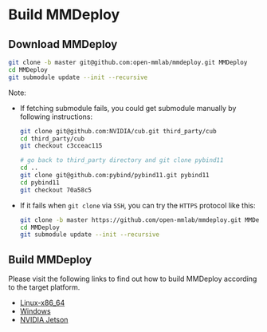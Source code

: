 # Build MMDeploy

## Download MMDeploy


  ```bash
  git clone -b master git@github.com:open-mmlab/mmdeploy.git MMDeploy
  cd MMDeploy
  git submodule update --init --recursive
  ```

Note:

  - If fetching submodule fails, you could get submodule manually by following instructions:

      ```bash
      git clone git@github.com:NVIDIA/cub.git third_party/cub
      cd third_party/cub
      git checkout c3cceac115

      # go back to third_party directory and git clone pybind11
      cd ..
      git clone git@github.com:pybind/pybind11.git pybind11
      cd pybind11
      git checkout 70a58c5
      ```
  - If it fails when `git clone` via `SSH`, you can try the `HTTPS` protocol like this:
  
    ```bash
    git clone -b master https://github.com/open-mmlab/mmdeploy.git MMDeploy
    cd MMDeploy
    git submodule update --init --recursive
    ```

## Build MMDeploy
Please visit the following links to find out how to build MMDeploy according to the target platform.
- [Linux-x86_64](build/linux.md)
- [Windows](build/windows.md)
- [NVIDIA Jetson](tutorials/how_to_install_mmdeploy_on_jetsons.md)
